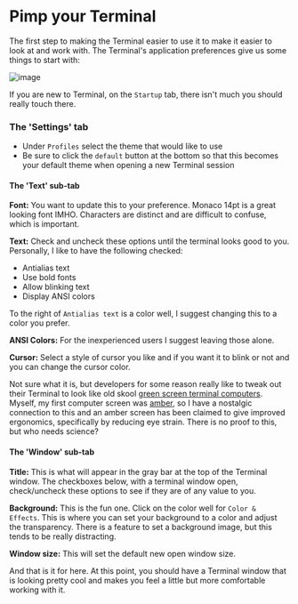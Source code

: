 # Pimp your Terminal

The first step to making the Terminal easier to use it to make it easier to look at and work with. The Terminal's application preferences give us some things to start with:

![image](http://i.imgur.com/BnEFPea.png)

If you are new to Terminal, on the `Startup` tab, there isn't much you should really touch there.

### The 'Settings' tab

* Under `Profiles` select the theme that would like to use
* Be sure to click the `default` button at the bottom so that this becomes your default theme when opening a new Terminal session

#### The 'Text' sub-tab

**Font:** You want to update this to your preference. Monaco 14pt is a great looking font IMHO. Characters are distinct and are difficult to confuse, which is important.

**Text:** Check and uncheck these options until the terminal looks good to you. Personally, I like to have the following checked:

* Antialias text
* Use bold fonts
* Allow blinking text
* Display ANSI colors

To the right of `Antialias text` is a color well, I suggest changing this to a color you prefer.

**ANSI Colors:** For the inexperienced users I suggest leaving those alone.

**Cursor:** Select a style of cursor you like and if you want it to blink or not and you can change the cursor color.

Not sure what it is, but developers for some reason really like to tweak out their Terminal to look like old skool [green screen terminal computers](http://cdn.osxdaily.com/wp-content/uploads/2011/01/cathode-full-screen.jpg). Myself, my first computer screen was [amber](http://www.vintage-computer.com/images/ibmpcportscreen.jpg), so I have a nostalgic connection to this and an amber screen has been claimed to give improved ergonomics, specifically by reducing eye strain. There is no proof to this, but who needs science?

#### The 'Window' sub-tab

**Title:** This is what will appear in the gray bar at the top of the Terminal window. The checkboxes below, with a terminal window open, check/uncheck these options to see if they are of any value to you.

**Background:** This is the fun one. Click on the color well for `Color & Effects`. This is where you can set your background to a color and adjust the transparency. There is a feature to set a background image, but this tends to be really distracting.

**Window size:** This will set the default new open window size.

And that is it for here. At this point, you should have a Terminal window that is looking pretty cool and makes you feel a little but more comfortable working with it.


